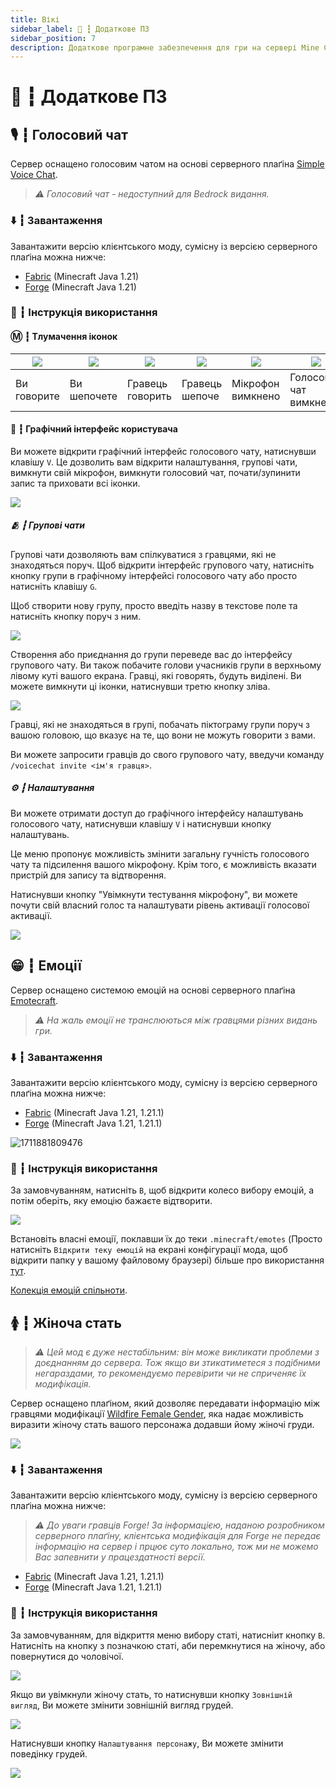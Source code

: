 ```yaml
---
title: Вікі
sidebar_label: 🧬 ┇ Додаткове ПЗ
sidebar_position: 7
description: Додаткове програмне забезпечення для гри на сервері Mine Count.
---
```

# 🧬 ┇ Додаткове ПЗ

## 🎙️ ┇ Голосовий чат

Сервер оснащено голосовим чатом на основі серверного плаґіна [Simple Voice Chat](https://github.com/henkelmax/simple-voice-chat).

> *⚠️ Голосовий чат - недоступний для Bedrock видання.*

### ⬇️ ┇ Завантаження

Завантажити версію клієнтського моду, сумісну із версією серверного плаґіна можна нижче:

- [Fabric](https://sharemods.com/rx2dlyrcw3gz/Voicechat-Fabric.jar.html) (Minecraft Java 1.21)
- [Forge](https://sharemods.com/7ggyueeggepp/Voicechat-Forge.jar.html) (Minecraft Java 1.21)

### 📖 ┇ Інструкція використання

#### Ⓜ️ ┇ Тлумачення іконок

| ![](https://i.imgur.com/FZD3ohs.png) | ![](https://i.imgur.com/BJt2YAL.png) | ![](https://i.imgur.com/lmN6ydy.png) | ![](https://i.imgur.com/Felj73b.png) | ![](https://i.imgur.com/dI3pfmA.png) | ![](https://i.imgur.com/MZRBqra.png)         | ![](https://i.imgur.com/Lv3K6tC.png)                                                                         |
| ---------------------------------- | ---------------------------------- | ---------------------------------- | ---------------------------------- | ---------------------------------- | ------------------------------------------ | ---------------------------------------------------------------------------------------------------------- |
| Ви говорите              | Ви шепочете              | Гравець говорить    | Гравець шепоче        | Мікрофон вимкнено  | Голосовий чат вимкнено | Голосовий чат не підключено``Голосовий чат не встановлено |

#### 🔮 ┇ Графічний інтерфейс користувача

Ви можете відкрити графічний інтерфейс голосового чату, натиснувши клавішу `V`.
Це дозволить вам відкрити налаштування, групові чати, вимкнути свій мікрофон, вимкнути голосовий чат, почати/зупинити запис та приховати всі іконки.

![](https://i.imgur.com/TCCHTl8.png)

##### 🫂 ┇ Групові чати

Групові чати дозволяють вам спілкуватися з гравцями, які не знаходяться поруч.
Щоб відкрити інтерфейс групового чату, натисніть кнопку групи в графічному інтерфейсі голосового чату або просто натисніть клавішу `G`.

Щоб створити нову групу, просто введіть назву в текстове поле та натисніть кнопку поруч з ним.

![](https://i.imgur.com/FihRdNd.png)

Створення або приєднання до групи переведе вас до інтерфейсу групового чату.
Ви також побачите голови учасників групи в верхньому лівому куті вашого екрана.
Гравці, які говорять, будуть виділені.
Ви можете вимкнути ці іконки, натиснувши третю кнопку зліва.

![](https://i.imgur.com/ZVSfBms.png)

Гравці, які не знаходяться в групі, побачать піктограму групи поруч з вашою головою, що вказує на те, що вони не можуть говорити з вами.

Ви можете запросити гравців до свого групового чату, введучи команду `/voicechat invite <ім'я гравця>`.

##### ⚙️ ┇ Налаштування

Ви можете отримати доступ до графічного інтерфейсу налаштувань голосового чату, натиснувши клавішу `V` і натиснувши кнопку налаштувань.

Це меню пропонує можливість змінити загальну гучність голосового чату та підсилення вашого мікрофону.
Крім того, є можливість вказати пристрій для запису та відтворення.

Натиснувши кнопку "Увімкнути тестування мікрофону", ви можете почути свій власний голос та налаштувати рівень активації голосової активації.

![](https://i.imgur.com/TMyfSYU.png)

## 😁 ┇ Емоції

Сервер оснащено системою емоцій на основі серверного плаґіна [Emotecraft](https://github.com/kosmx/emotes).

> *⚠️ На жаль емоції не транслюються між гравцями різних видань гри.*

### ⬇️ ┇ Завантаження

Завантажити версію клієнтського моду, сумісну із версією серверного плаґіна можна нижче:

- [Fabric](https://sharemods.com/30xplwup5tw1/Emotecraft-Fabric.jar.html) (Minecraft Java 1.21, 1.21.1)
- [Forge](https://sharemods.com/f29gm4o2de9a/Emotecraft-Forge.jar.html) (Minecraft Java 1.21, 1.21.1)

![1711881809476](image/software/1711881809476.png)

### 📖 ┇ Інструкція використання

За замовчуванням, натисніть `B`, щоб відкрити колесо вибору емоцій, а потім оберіть, яку емоцію бажаєте відтворити.

![](https://cdn.mcgolem.com/283a89f26ba81ba3ecaa25143f2c50c9.png)

Встановіть власні емоції, поклавши їх до теки `.minecraft/emotes` (Просто натисніть `Відкрити теку емоцій` на екрані конфігурації мода, щоб відкрити папку у вашому файловому браузері) більше про використання [тут](https://kosmx.gitbook.io/emotecraft/manual/manual).

[Колекція емоцій спільноти](https://emotes.kosmx.dev/).

## 🚺 ┇ Жіноча стать

> *⚠️ Цей мод є дуже нестабільним: він може викликати проблеми з доєднанням до сервера. Тож якщо ви зтикатиметеся з подібними негараздами, то рекомендуємо перевірити чи не сприченяє їх модифікація.*

Сервер оснащено плаґіном, який дозволяє передавати інформацію між гравцями модифікації [Wildfire Female Gender](https://github.com/WildfireRomeo/WildfireFemaleGenderMod), яка надає можливість виразити жіночу стать вашого персонажа додавши йому жіночі груди.

![](https://static.planetminecraft.com/files/image/minecraft/mod/2021/075/14135296-ujmqilv_xl.webp)

### ⬇️ ┇ Завантаження

Завантажити версію клієнтського моду, сумісну із версією серверного плаґіна можна нижче:

> *⚠️ До уваги гравців Forge! За інформацією, наданою розробником серверного плаґіну, клієнтська модифікація для Forge не передає інформацію на сервер і прцює суто локально, тож ми не можемо Вас запевнити у працездатності версії.*

- [Fabric](https://sharemods.com/5vs868dcadjl/Female-Gender-Fabric.jar.html) (Minecraft Java 1.21, 1.21.1)
- [Forge](https://sharemods.com/4hglu92wpkp7/Female-Gender-Forge.jar.html) (Minecraft Java 1.21, 1.21.1)

### 📖 ┇ Інструкція використання

За замовчуванням, для відкриття меню вибору статі, натисніит кнопку `B`. Натисніть на кнопку з позначкою статі, аби перемкнутися на жіночу, або повернутися до чоловічої.

![](https://media.forgecdn.net/attachments/885/760/screenshot-2024-06-08-084730.png)

Якщо ви увімкнули жіночу стать, то натиснувши кнопку `Зовнішній вигляд`, Ви можете змінити зовнішній вигляд грудей. 

![](https://media.forgecdn.net/attachments/885/763/screenshot-2024-06-08-085149.png)

Натиснувши кнопку `Налаштування персонажу`, Ви можете змінити поведінку грудей.

![](https://media.forgecdn.net/attachments/885/761/screenshot-2024-06-08-085251.png)